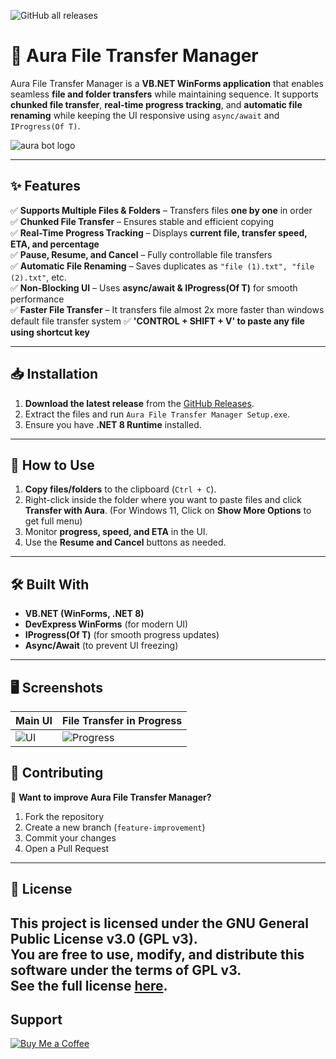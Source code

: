 ![GitHub all releases](https://img.shields.io/github/downloads/Nothing-Just-a-Code/Aura-File-Transfer-Manager/total?style=for-the-badge)


# 🚀 Aura File Transfer Manager

Aura File Transfer Manager is a **VB.NET WinForms application** that enables seamless **file and folder transfers** while maintaining sequence. It supports **chunked file transfer**, **real-time progress tracking**, and **automatic file renaming** while keeping the UI responsive using `async/await` and `IProgress(Of T)`.

![aura bot logo](https://github.com/user-attachments/assets/6f4e780a-2c5f-4bc4-8030-3c75555eb7ee)

---

## ✨ Features

✅ **Supports Multiple Files & Folders** – Transfers files **one by one** in order  
✅ **Chunked File Transfer** – Ensures stable and efficient copying  
✅ **Real-Time Progress Tracking** – Displays **current file, transfer speed, ETA, and percentage**  
✅ **Pause, Resume, and Cancel** – Fully controllable file transfers  
✅ **Automatic File Renaming** – Saves duplicates as `"file (1).txt", "file (2).txt"`, etc.  
✅ **Non-Blocking UI** – Uses **async/await & IProgress(Of T)** for smooth performance  
✅ **Faster File Transfer** – It transfers file almost 2x more faster than windows default file transfer system
✅ **'CONTROL + SHIFT + V' to paste any file using shortcut key**

---

## 📥 Installation

1. **Download the latest release** from the [GitHub Releases](https://github.com/Nothing-Just-a-Code/Aura-File-Transfer-Manager/releases).  
2. Extract the files and run `Aura File Transfer Manager Setup.exe`.  
3. Ensure you have **.NET 8 Runtime** installed.  

---

## 📌 How to Use

1. **Copy files/folders** to the clipboard (`Ctrl + C`).  
2. Right-click inside the folder where you want to paste files and click **Transfer with Aura**. (For Windows 11, Click on **Show More Options** to get full menu)  
3. Monitor **progress, speed, and ETA** in the UI.  
4. Use the **Resume and Cancel** buttons as needed.  

---

## 🛠️ Built With

- **VB.NET (WinForms, .NET 8)**
- **DevExpress WinForms** (for modern UI)
- **IProgress(Of T)** (for smooth progress updates)
- **Async/Await** (to prevent UI freezing)

---

## 🖥️ Screenshots
| Main UI | File Transfer in Progress |
|---------|--------------------------|
| ![UI](https://github.com/user-attachments/assets/0a5b5210-5704-427c-b2bf-81c68a06b6bf) | ![Progress](https://github.com/user-attachments/assets/476a9c17-30d7-4f3a-b10f-125e2a4e81e3) |



## 🤝 Contributing

🚀 **Want to improve Aura File Transfer Manager?**  
1. Fork the repository  
2. Create a new branch (`feature-improvement`)  
3. Commit your changes  
4. Open a Pull Request  

---

## 📜 License

This project is licensed under the **GNU General Public License v3.0 (GPL v3)**.  
You are free to **use, modify, and distribute** this software under the terms of **GPL v3**.  
See the full license [here](https://www.gnu.org/licenses/gpl-3.0.html).
---

## Support

[![Buy Me a Coffee](https://img.buymeacoffee.com/button-api/?text=Buy%20me%20a%20coffee&emoji=☕&slug=njac&button_colour=FFDD00&font_colour=000000&font_family=Cookie&outline_colour=000000&coffee_colour=ffffff)](https://www.buymeacoffee.com/njac)
